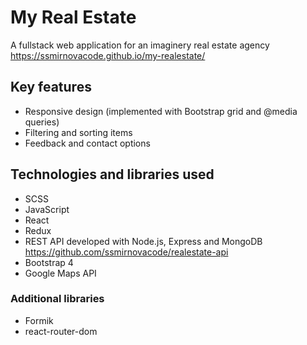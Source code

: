 # My Real Estate

A fullstack web application for an imaginery real estate agency
https://ssmirnovacode.github.io/my-realestate/

## Key features
- Responsive design (implemented with Bootstrap grid and @media queries)
- Filtering and sorting items
- Feedback and contact options

## Technologies and libraries used
 - SCSS
 - JavaScript
 - React
 - Redux
 - REST API developed with Node.js, Express and MongoDB https://github.com/ssmirnovacode/realestate-api
 - Bootstrap 4
 - Google Maps API

### Additional libraries
 - Formik
 - react-router-dom

